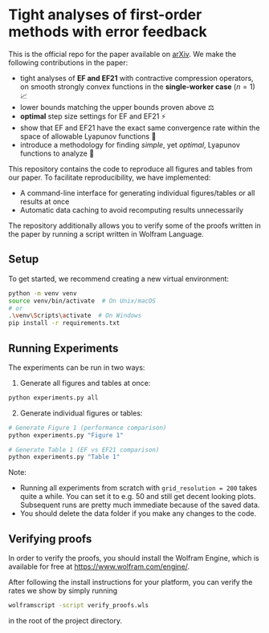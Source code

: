 # Tight analyses of first-order methods with error feedback
This is the official repo for the paper available on [arXiv](https://arxiv.org/abs/2506.05271).
We make the following contributions in the paper:
- tight analyses of **EF and EF21** with contractive compression operators,
on smooth strongly convex functions in the **single-worker case** ($n=1$) 📈
- lower bounds matching the upper bounds proven above ⚖️
- **optimal** step size settings for EF and EF21 ⚡
- show that EF and EF21 have the exact same convergence rate within the space of allowable Lyapunov functions 🔄
- introduce a methodology for finding *simple*, yet *optimal*, Lyapunov functions to analyze 🔬


This repository contains the code to reproduce all figures and tables from our paper. To facilitate reproducibility, we have implemented:

- A command-line interface for generating individual figures/tables or all results at once
- Automatic data caching to avoid recomputing results unnecessarily

The repository additionally allows you to verify some of the proofs written in the paper by running a script written in Wolfram Language.

## Setup

To get started, we recommend creating a new virtual environment:

```bash
python -m venv venv
source venv/bin/activate  # On Unix/macOS
# or
.\venv\Scripts\activate  # On Windows
pip install -r requirements.txt
```

## Running Experiments

The experiments can be run in two ways:

1. Generate all figures and tables at once:
```bash
python experiments.py all
```

2. Generate individual figures or tables:
```bash
# Generate Figure 1 (performance comparison)
python experiments.py "Figure 1"

# Generate Table 1 (EF vs EF21 comparison)
python experiments.py "Table 1"
```

Note: 
- Running all experiments from scratch with `grid_resolution = 200` takes quite a while. You can set it to e.g. 50 and still get decent looking plots. Subsequent runs are pretty much immediate because of the saved data.
- You should delete the data folder if you make any changes to the code.

## Verifying proofs
In order to verify the proofs, you should install the Wolfram Engine, which is available for free at https://www.wolfram.com/engine/.

After following the install instructions for your platform, you can verify the rates we show by simply running
```bash
wolframscript -script verify_proofs.wls
```
in the root of the project directory.

